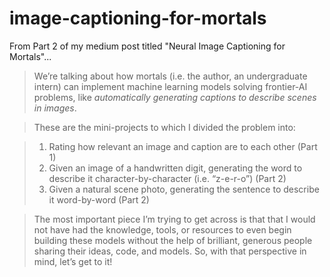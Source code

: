 # image-captioning-for-mortals

From Part 2 of my medium post titled "Neural Image Captioning for Mortals"...

>We’re talking about how mortals (i.e. the author, an undergraduate intern) can implement machine learning models solving frontier-AI problems, like _automatically generating captions to describe scenes in images_.

>These are the mini-projects to which I divided the problem into:

>1. Rating how relevant an image and caption are to each other (Part 1)
>2. Given an image of a handwritten digit, generating the word to describe it character-by-character (i.e. “z-e-r-o”) (Part 2)
>3. Given a natural scene photo, generating the sentence to describe it word-by-word (Part 2)

>The most important piece I’m trying to get across is that that I would not have had the knowledge, tools, or resources to even begin building these models without the help of brilliant, generous people sharing their ideas, code, and models. So, with that perspective in mind, let’s get to it!
